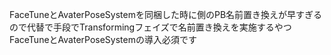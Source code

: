 FaceTuneとAvaterPoseSystemを同梱した時に側のPB名前置き換えが早すぎるので代替で手段でTransformingフェイズで名前置き換えを実施するやつ
FaceTuneとAvaterPoseSystemの導入必須です
